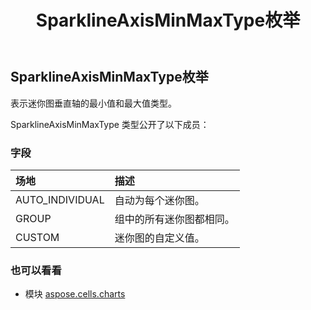 ﻿---
title: SparklineAxisMinMaxType枚举
second_title: Aspose.Cells for Python via .NET API 参考文献
description:
type: docs
weight: 610
url: /zh/python-net/aspose.cells.charts/sparklineaxisminmaxtype/
is_root: false
---
## SparklineAxisMinMaxType枚举
表示迷你图垂直轴的最小值和最大值类型。



SparklineAxisMinMaxType 类型公开了以下成员：

### 字段
|场地|描述|
| :- | :- |
| AUTO_INDIVIDUAL |自动为每个迷你图。|
| GROUP |组中的所有迷你图都相同。|
| CUSTOM |迷你图的自定义值。|



### 也可以看看
* 模块 [aspose.cells.charts](..)
